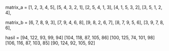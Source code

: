 matrix_a = 
    [1, 2, 3, 4, 5],
    [5, 4, 3, 2, 1],
    [2, 5, 4, 1, 3],
    [4, 1, 5, 3, 2],
    [3, 5, 1, 2, 4],


matrix_b = 
    [6, 7, 8, 9, 3],
    [7, 9, 4, 6, 8],
    [9, 8, 2, 6, 7],
    [8, 7, 9, 5, 6],
    [3, 9, 7, 8, 6],

hasil = 
[94, 122, 93, 99, 94]
[104, 118, 87, 105, 86]
[100, 125, 74, 101, 98]
[106, 116, 87, 103, 85]
[90, 124, 92, 105, 92]
